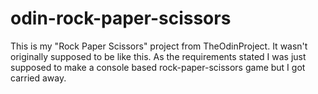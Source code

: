 # odin-rock-paper-scissors
This is my "Rock Paper Scissors" project from TheOdinProject.
It wasn't originally supposed to be like this. As the requirements stated I was just supposed to make a console based rock-paper-scissors game but I got carried away.